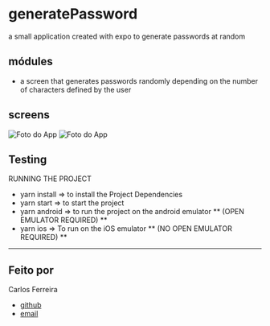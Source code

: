 # generatePassword
a small application created with expo to generate passwords at random

## módules


* a screen that generates passwords randomly depending on the number of characters defined by the user

## screens
![Foto do App](https://github.com/CarlosSTS/generatePassword/blob/master/src/assets/gifProject.gif)
![Foto do App](https://github.com/CarlosSTS/generatePassword/blob/master/src/assets/imageProject.jpg)

## Testing
RUNNING THE PROJECT
* yarn install => to install the Project Dependencies
* yarn start => to start the project
* yarn android => to run the project on the android emulator
** (OPEN EMULATOR REQUIRED) **
* yarn ios => To run on the iOS emulator
** (NO OPEN EMULATOR REQUIRED) **

****

## Feito por

Carlos Ferreira
* [github](https://www.github.com/CarlosSTS)
* [email](mailto://carlossts826@gmail.com)
